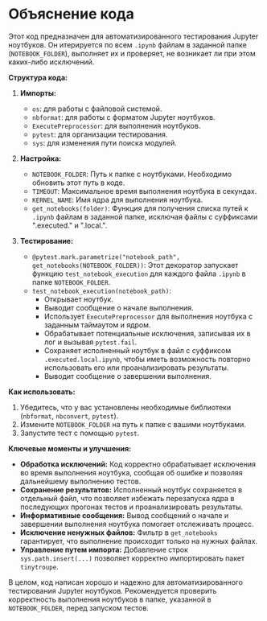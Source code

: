 # Объяснение кода

Этот код предназначен для автоматизированного тестирования Jupyter ноутбуков. Он итерируется по всем `.ipynb` файлам в заданной папке (`NOTEBOOK_FOLDER`), выполняет их и проверяет, не возникает ли при этом каких-либо исключений.

**Структура кода:**

1. **Импорты:**
   - `os`: для работы с файловой системой.
   - `nbformat`: для работы с форматом Jupyter ноутбуков.
   - `ExecutePreprocessor`: для выполнения ноутбуков.
   - `pytest`: для организации тестирования.
   - `sys`: для изменения пути поиска модулей.

2. **Настройка:**
   - `NOTEBOOK_FOLDER`: Путь к папке с ноутбуками. Необходимо обновить этот путь в коде.
   - `TIMEOUT`: Максимальное время выполнения ноутбука в секундах.
   - `KERNEL_NAME`: Имя ядра для выполнения ноутбука.
   - `get_notebooks(folder)`: Функция для получения списка путей к `.ipynb` файлам в заданной папке, исключая файлы с суффиксами ".executed." и ".local.".

3. **Тестирование:**
   - `@pytest.mark.parametrize("notebook_path", get_notebooks(NOTEBOOK_FOLDER))`: Этот декоратор запускает функцию `test_notebook_execution` для каждого файла `.ipynb` в папке `NOTEBOOK_FOLDER`.
   - `test_notebook_execution(notebook_path)`:
     - Открывает ноутбук.
     - Выводит сообщение о начале выполнения.
     - Использует `ExecutePreprocessor` для выполнения ноутбука с заданным таймаутом и ядром.
     - Обрабатывает потенциальные исключения, записывая их в лог и вызывая `pytest.fail`.
     - Сохраняет исполненный ноутбук в файл с суффиксом `.executed.local.ipynb`, чтобы иметь возможность повторно использовать его или проанализировать результаты.
     - Выводит сообщение о завершении выполнения.

**Как использовать:**

1. Убедитесь, что у вас установлены необходимые библиотеки (`nbformat`, `nbconvert`, `pytest`).
2. Измените `NOTEBOOK_FOLDER` на путь к папке с вашими ноутбуками.
3. Запустите тест с помощью `pytest`.

**Ключевые моменты и улучшения:**

- **Обработка исключений:** Код корректно обрабатывает исключения во время выполнения ноутбука, сообщая об ошибке и позволяя дальнейшему выполнению тестов.
- **Сохранение результатов:**  Исполненный ноутбук сохраняется в отдельный файл, что позволяет избежать перезапуска ядра в последующих прогонах тестов и проанализировать результаты.
- **Информативные сообщения:** Вывод сообщений о начале и завершении выполнения ноутбука помогает отслеживать процесс.
- **Исключение ненужных файлов:** Фильтр в `get_notebooks` гарантирует, что выполнение происходит только на нужных файлах.
- **Управление путем импорта:** Добавление строк `sys.path.insert(...)` позволяет корректно импортировать пакет `tinytroupe`.

В целом, код написан хорошо и надежно для автоматизированного тестирования Jupyter ноутбуков.  Рекомендуется проверить корректность выполнения ноутбуков в папке, указанной в `NOTEBOOK_FOLDER`, перед запуском тестов.